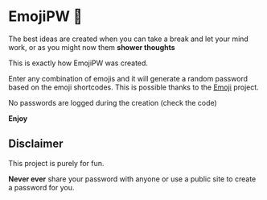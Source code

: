 # EmojiPW 🌮

The best ideas are created when you can take a break and let your mind work, or as you might now them **shower thoughts**

This is exactly how EmojiPW was created.

Enter any combination of emojis and it will generate a random password based on the emoji shortcodes. This is possible thanks to the [Emoji](https://github.com/carpedm20/emoji/) project.

No passwords are logged during the creation (check the code)

**Enjoy**

## Disclaimer

This project is purely for fun.

**Never ever** share your password with anyone or use a public site to create a password for you.
